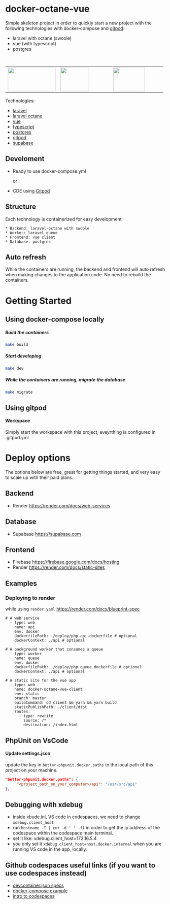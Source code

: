 # docker-octane-vue

Simple skeleton project in order to quickly start a new project with the following technologies with docker-compose and  [gitpod](https://www.gitpod.io):

* laravel with octane (swoole)
* vue (with typescript)
* postgres

<br>

<table>
  <tr>
    <td valign="top">
<div style="width: 150px; height: 75px;">
        <img width="150" height="75" src="https://laravel.com/img/logomark.min.svg">
    </div>
</td>
    <td valign="top">
<div style="width: 150px; height: 75px;">
        <img width="90" height="75" src="https://avatars.githubusercontent.com/u/6128107?s=200&v=4">
    </div>
    <td valign="top">
<div style="width: 150px; height: 75px;">
        <img width="100" height="75" src="https://www.postgresql.org/media/img/about/press/elephant.png">
    </div>
</td>
  </tr>
</table>

Technologies:
* [laravel](https://laravel.com/)
* [laravel octane](https://laravel.com/docs/9.x/octane#main-content)
* [vue](https://vuejs.org/)
* [typescript](https://www.typescriptlang.org/)
* [postgres](https://www.postgresql.org/)
* [gitpod](https://www.gitpod.io/)
* [supabase](https://supabase.com/)

## Develoment

* Ready to use docker-compose.yml

  or
  
* CDE using [Gitpod](https://www.gitpod.io/)

## Structure

Each technology is containerized for easy development

    * Backend: laravel-octane with swoole
    * Worker: laravel queue
    * Frontend: vue client
    * Database: postgres

## Auto refresh

While the containers are running, the backend and frontend will auto refresh when making changes to the application code. No need to rebuild the containers.

# Getting Started

## Using docker-compose locally

##### Build the containers

```bash
make build
```

##### Start developing

```bash
make dev
```

##### While the containers are running, migrate the database

```bash
make migrate
```

## Using gitpod

#### Workspace
Simply start the workspace with this project, eveyrthing is configured in .gitpod.yml

# Deploy options

The options below are free, great for getting things started, and very easy to scale up with their paid plans.

## Backend

* Render https://render.com/docs/web-services

## Database

* Supabase https://supabase.com

## Frontend

* Firebase https://firebase.google.com/docs/hosting
* Render https://render.com/docs/static-sites

## Examples

### Deploying to render

while using `render.yaml` https://render.com/docs/blueprint-spec

```
# A web service
  - type: web
    name: api
    env: docker
    dockerfilePath: ./deploy/php.api.dockerfile # optional
    dockerContext: ./api # optional
    
# A background worker that consumes a queue
  - type: worker
    name: queue
    env: docker
    dockerfilePath: ./deploy/php.queue.dockerfile # optional
    dockerContext: ./api # optional
    
# A static site for the vue app
  - type: web
    name: docker-octane-vue-client
    env: static
    branch: master
    buildCommand: cd client && yarn && yarn build
    staticPublishPath: ./client/dist
    routes:
      - type: rewrite
        source: /*
        destination: /index.html
```

## PhpUnit on VsCode

#### Update settings.json

update the key in `better-phpunit.docker.paths` to the local path of this project on your machine.
```json
"better-phpunit.docker.paths": {
     "<project_path_on_your_computer>/api": "/usr/src/api"
},
```

## Debugging with xdebug
* inside xbude.ini, VS code in codespaces, we need to change `xdebug.client_host`
* run `hostname -I | cut -d ' ' -f1` in order to get the ip address of the codespace within the codespace main terminal.
* set it like: xdebug.client_host=172.16.5.4
* you only set it `xdebug.client_host=host.docker.internal` when you are running VS code in the app, locally.

## Github codespaces useful links (if you want to use codespaces instead)
* [devcontainer.json specs](https://containers.dev/implementors/json_reference/)
* [docker-compose example](https://github.com/microsoft/vscode-dev-containers/blob/main/container-templates/docker-compose/.devcontainer/devcontainer.json)
* [intro to codespaces](https://dev.to/pwd9000/introduction-to-github-codespaces-building-your-first-dev-container-69l)
